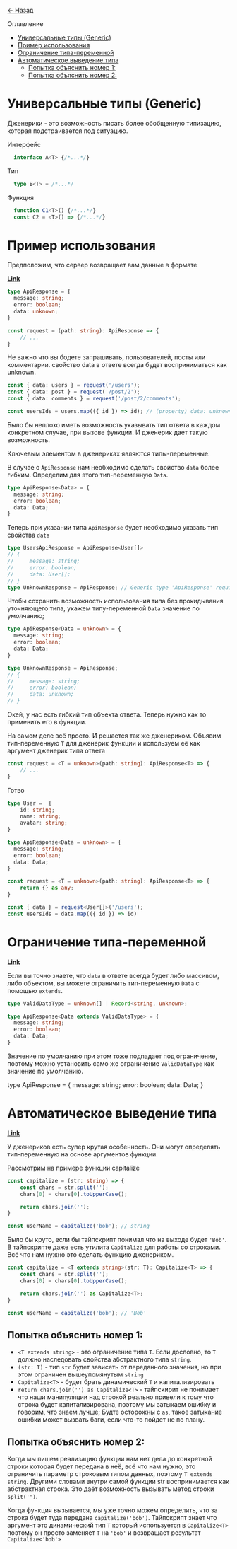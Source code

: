 [<- Назад](../README.md)

Оглавление
- [Универсальные типы (Generic)](#универсальные-типы-generic)
- [Пример использования](#пример-использования)
- [Ограничение типа-переменной](#ограничение-типа-переменной)
- [Автоматическое выведение типа](#автоматическое-выведение-типа)
  - [Попытка объяснить номер 1:](#попытка-объяснить-номер-1)
  - [Попытка объяснить номер 2:](#попытка-объяснить-номер-2)

# Универсальные типы (Generic)

Дженерики - это возможность писать более обобщенную типизацию, которая подстраивается под ситуацию.

Интерфейс
```ts
  interface A<T> {/*...*/}
```
Тип
```ts
  type B<T> = /*...*/
```
Функция
```ts
  function C1<T>() {/*...*/}
  const C2 = <T>() => {/*...*/}
```

# Пример использования
Предположим, что сервер возвращает вам данные в формате

[**Link**](https://www.typescriptlang.org/play?#code/C4TwDgpgBAqgzhATlAvFKBvAsAKHegSwBMAuKOYRAgOwHMBuXfKagQwFsIyKq7G98rAG6tgrRN0o0GuAL65coSFACCYAgCUIcMAHtqCVJiZROcOK1pdyUviaSJdEqACNdugDYRW1fuiKirGQArtQA1tS6AO6+cgo4AMb6FFCIEACOwdrARgAUYKIAFpK8tACUZGqa2noG0CgAfMYC6AD0rVAAdN0m6GnAwYjUzcz+gWQA2gC6ADS9+A5OZABmrB4Icy34ZhZWZADkAPIA0vubzPI4l7hJBjkYUAFiIQiIcFCyRmmZ2bn7rcFXnB9mV+LcUg8nkEoHoUp80N8shQ-q1YcBWgAmEFg5L3R7jKBJdicajAd7w1IZJHAFFozGtIkksnY+LgnKApBwACSRHeaA5b067FYYFyuQexA+ZVQTWIoKAA)

```ts
type ApiResponse = {
  message: string;
  error: boolean;
  data: unknown;
}

const request = (path: string): ApiResponse => {
    // ...
}
```
Не важно что вы бодете запрашивать, пользователей, посты или комментарии. свойство data в ответе всегда будет восприниматься как unknown.

```ts
const { data: users } = request('/users');
const { data: post } = request('/post/2');
const { data: comments } = request('/post/2/comments');

const usersIds = users.map(({ id }) => id); // (property) data: unknown. Object is of type 'unknown'.
```

Было бы неплохо иметь возможность указывать тип ответа в каждом конкретном случае, при вызове функции. И дженерик дает такую возможность.

Ключевым элементом в дженериках являются типы-переменные. 

В случае с `ApiResponse` нам необходимо сделать свойство `data` более гибким. Определим для этого тип-переменную `Data`.
```ts
type ApiResponse<Data> = {
  message: string;
  error: boolean;
  data: Data;
}
```

Теперь при указании типа `ApiResponse` будет необходимо указать тип свойства `data`

```ts
type UsersApiResponse = ApiResponse<User[]>
// {
//     message: string;
//     error: boolean;
//     data: User[];
// }
type UnknownResponse = ApiResponse; // Generic type 'ApiResponse' requires 1 type argument(s).
```

Чтобы сохранить возможность использования типа без прокидывания уточняющего типа, укажем типу-переменной `Data` значение по умолчанию;

```ts
type ApiResponse<Data = unknown> = {
  message: string;
  error: boolean;
  data: Data;
}

type UnknownResponse = ApiResponse;
// {
//     message: string;
//     error: boolean;
//     data: unknown;
// }
```

Окей, у нас есть гибкий тип объекта ответа. Теперь нужно как то применить его в функции.

На самом деле всё просто. И решается так же дженериком. Объявим тип-переменную `T` для дженерик функции и используем её как аргумент дженерик типа ответа
```ts
const request = <T = unknown>(path: string): ApiResponse<T> => {
    // ...
}
```
 
Готво

```ts
type User =  {
    id: string;
    name: string;
    avatar: string;
}

type ApiResponse<Data = unknown> = {
  message: string;
  error: boolean;
  data: Data;
}

const request = <T = unknown>(path: string): ApiResponse<T> => {
    return {} as any;
}

const { data } = request<User[]>('/users');
const usersIds = data.map(({ id }) => id)
```

# Ограничение типа-переменной

[**Link**](https://www.typescriptlang.org/play?#code/C4TwDgpgBAaghgGwJYBMAidhwCrmgXigFcA7AaxIHsB3EgbQF0oAfKAJQgGNKAnFAHgDOwHkhIBzADTFyVWgD4A3AFgAUGtCQoAQTBIOgsJRKCI-DFigQAHsAgkUg2IlQWceeVEIBvNVCgAthCCgnDiEABcUMKiEiqq-hA8PLxRAEaUlAgQcCTx-iiYcFFu8QC+QA)

Если вы точно знаете, что `data` в ответе всегда будет либо массивом, либо объектом, вы можете ограничить тип-переменную `Data` с помощью `extends`.

```ts
type ValidDataType = unknown[] | Record<string, unknown>;

type ApiResponse<Data extends ValidDataType> = {
  message: string;
  error: boolean;
  data: Data;
}
```
Значение по умолчанию при этом тоже подпадает под ограничение, поэтому можно установить само же ограничение `ValidDataType` как значение по умолчанию.

type ApiResponse<Data extends ValidDataType = ValidDataType> = {
  message: string;
  error: boolean;
  data: Data;
}


# Автоматическое выведение типа

[**Link**](https://www.typescriptlang.org/play?#code/MYewdgzgLgBIgiAEMAOBLKCA2KBeBTGAvDABTQBOAXDOSmAOYCUhAfDAN4CwAUDLzKJFjAAFgjIRC1KGQB0EJFijEA5MoYBubn36jxAbQAMAXUkixEQ0ZlQQAVSRJcZAMIIIuYhu5a+ZXFABXMjAdcxkAKxBaFTVNLgBfby4BaBgA9zIAOQQAW3wiRFR0LDwVACMQMtigA)

У дженериков есть супер крутая особенность. Они могут определять тип-переменную на основе аргументов функции.

Рассмотрим на примере функции сapitalize

```ts
const сapitalize = (str: string) => {
    const chars = str.split('');
    chars[0] = chars[0].toUpperCase();

    return chars.join('');
}

const userName = сapitalize('bob'); // string
```

Было бы круто, если бы тайпскрипт понимал что на выходе будет `'Bob'`. В тайпскрипте даже есть утилита `Capitalize` для работы со строками. Всё что нам нужно это сделать функцию дженериком.

```ts
const сapitalize = <T extends string>(str: T): Capitalize<T> => {
    const chars = str.split('');
    chars[0] = chars[0].toUpperCase();

    return chars.join('') as Capitalize<T>;
}

const userName = сapitalize('bob'); // 'Bob'
```
## Попытка объяснить номер 1:
- `<T extends string>` - это ограничение типа `T`. Если дословно, то `T` должно наследовать свойства абстрактного типа `string`. 
- `(str: T)` - тип `str` будет зависеть от переданного значения, но при этом ограничен вышеупомянутым `string`
- `Capitalize<T>` - будет брать динамический `T` и капитализировать
- `return chars.join('') as Capitalize<T>` - тайпскирит не понимает что наши манипуляции над строкой реально привели к тому что строка будет капитализирована, поэтому мы затыкаем ошибку и говорим, что знаем лучше; Будте осторожны с `as`, такое затыкание ошибки может вызвать баги, если что-то пойдет не по плану.

## Попытка объяснить номер 2: 

Когда мы пишем реализацию функции нам нет дела до конкретной строки которая будет передана в неё, всё что нам нужно, это ограничить параметр строковым типом данных, поэтому `T extends string`. Другими словами внутри самой функции str воспринимается как абстрактная строка. Это даёт возможность вызывать метод строки `split('')`.

Когда функция вызывается, мы уже точно можем определить, что за строка будет туда передана `сapitalize('bob')`. Тайпскрипт знает что аргумент это динамический тип `T` который используется в `Capitalize<T>` поэтому он просто заменяет `T` на `'bob'` и возвращает результат `Capitalize<'bob'>`

